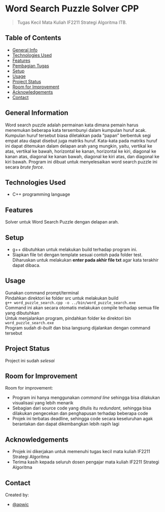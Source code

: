# Word Search Puzzle Solver CPP
> Tugas Kecil Mata Kuliah IF2211 Strategi Algoritma ITB.

## Table of Contents
* [General Info](#general-information)
* [Technologies Used](#technologies-used)
* [Features](#features)
* [Pembagian Tugas](#pembagian-tugas)
* [Setup](#setup)
* [Usage](#usage)
* [Project Status](#project-status)
* [Room for Improvement](#room-for-improvement)
* [Acknowledgements](#acknowledgements)
* [Contact](#contact)
<!-- * [License](#license) -->


## General Information
Word search puzzle adalah permainan kata dimana pemain harus menemukan beberapa kata
tersembunyi dalam kumpulan huruf acak. Kumpulan huruf tersebut biasa diletakkan pada “papan”
berbentuk segi empat atau dapat disebut juga matriks huruf. Kata-kata pada matriks huruf ini dapat
ditemukan dalam delapan arah yang mungkin, yaitu, vertikal ke atas, vertikal ke bawah, horizontal
ke kanan, horizontal ke kiri, diagonal ke kanan atas, diagonal ke kanan bawah, diagonal ke kiri
atas, dan diagonal ke kiri bawah. Program ini dibuat untuk menyelesaikan word search puzzle ini
secara *brute force*.


## Technologies Used
- C++ programming language


## Features
Solver untuk Word Search Puzzle dengan delapan arah.

## Setup
- g++ dibutuhkan untuk melakukan build terhadap program ini.
- Siapkan file txt dengan template sesuai contoh pada folder test. Diharuskan untuk melakukan **enter pada akhir file txt** agar kata terakhir dapat dibaca.

## Usage
Gunakan command prompt/terminal\
Pindahkan direktori ke folder src untuk melakukan build\
`g++ word_puzzle_search.cpp -o ../bin/word_puzzle_search.exe`\
Command ini akan secara otomatis melakukan compile terhadap semua file yang dibutuhkan\
Untuk menjalankan program, pindahkan folder ke direktori bin\
`word_puzzle_search.exe`\
Program sudah di-_built_ dan bisa langsung dijalankan dengan command tersebut

## Project Status
Project ini sudah  _selesai_ 

## Room for Improvement
Room for improvement:
- Program ini hanya menggunakan _command line_ sehingga bisa dilakukan visualisasi yang lebih menarik
- Sebagian dari source code yang ditulis itu _redundant_, sehingga bisa dilakukan pengecekan dan penghapusan terhadap beberapa code
- Projek ini terbatas deadline, sehingga code secara keseluruhan agak berantakan dan dapat dikembangkan lebih rapih lagi

## Acknowledgements
- Projek ini dikerjakan untuk memenuhi tugas kecil mata kuliah IF2211 Strategi Algoritma
- Terima kasih kepada seluruh dosen pengajar mata kuliah IF2211 Strategi Algoritma

## Contact
Created by:
- [@apwic](https://github.com/apwic)
<!-- Optional -->
<!-- ## License -->
<!-- This project is open source and available under the [... License](). -->

<!-- You don't have to include all sections - just the one's relevant to your project -->
